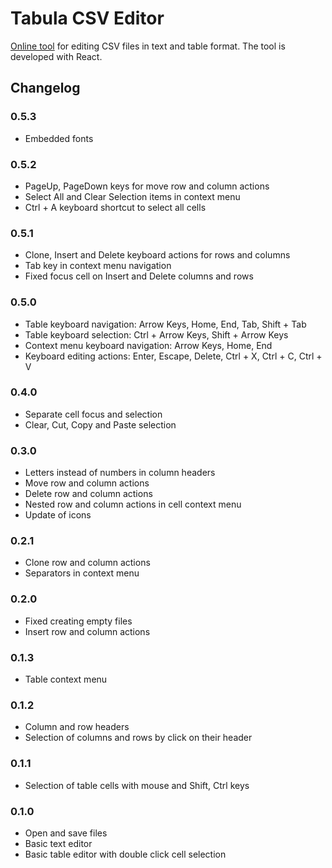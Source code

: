 # Tabula CSV Editor

[Online tool](https://evgeniy-polyakov.github.io/tabula-csv-editor/) for editing CSV files in text and table format.
The tool is developed with React.

## Changelog

### 0.5.3

* Embedded fonts

### 0.5.2

* PageUp, PageDown keys for move row and column actions
* Select All and Clear Selection items in context menu
* Ctrl + A keyboard shortcut to select all cells

### 0.5.1

* Clone, Insert and Delete keyboard actions for rows and columns
* Tab key in context menu navigation
* Fixed focus cell on Insert and Delete columns and rows

### 0.5.0

* Table keyboard navigation: Arrow Keys, Home, End, Tab, Shift + Tab
* Table keyboard selection: Ctrl + Arrow Keys, Shift + Arrow Keys
* Context menu keyboard navigation: Arrow Keys, Home, End
* Keyboard editing actions: Enter, Escape, Delete, Ctrl + X, Ctrl + C, Ctrl + V 

### 0.4.0

* Separate cell focus and selection
* Clear, Cut, Copy and Paste selection 

### 0.3.0

* Letters instead of numbers in column headers
* Move row and column actions
* Delete row and column actions
* Nested row and column actions in cell context menu
* Update of icons

### 0.2.1

* Clone row and column actions
* Separators in context menu

### 0.2.0

* Fixed creating empty files
* Insert row and column actions

### 0.1.3

* Table context menu

### 0.1.2

* Column and row headers
* Selection of columns and rows by click on their header

### 0.1.1

* Selection of table cells with mouse and Shift, Ctrl keys

### 0.1.0

* Open and save files
* Basic text editor
* Basic table editor with double click cell selection